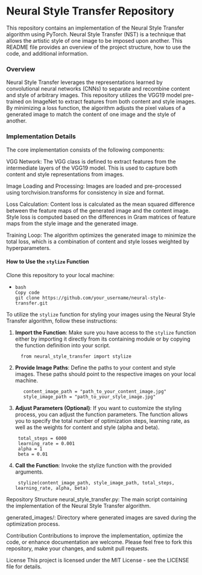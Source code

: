 # Neural Style Transfer Repository
This repository contains an implementation of the Neural Style Transfer algorithm using PyTorch. Neural Style Transfer (NST) is a technique that allows the artistic style of one image to be imposed upon another. This README file provides an overview of the project structure, how to use the code, and additional information.

### Overview
Neural Style Transfer leverages the representations learned by convolutional neural networks (CNNs) to separate and recombine content and style of arbitrary images. This repository utilizes the VGG19 model pre-trained on ImageNet to extract features from both content and style images. By minimizing a loss function, the algorithm adjusts the pixel values of a generated image to match the content of one image and the style of another.

### Implementation Details
The core implementation consists of the following components:

VGG Network: The VGG class is defined to extract features from the intermediate layers of the VGG19 model. This is used to capture both content and style representations from images.

Image Loading and Processing: Images are loaded and pre-processed using torchvision.transforms for consistency in size and format.

Loss Calculation: Content loss is calculated as the mean squared difference between the feature maps of the generated image and the content image. Style loss is computed based on the differences in Gram matrices of feature maps from the style image and the generated image.

Training Loop: The algorithm optimizes the generated image to minimize the total loss, which is a combination of content and style losses weighted by hyperparameters.
#### How to Use the `stylize` Function

Clone this repository to your local machine:

-     bash
      Copy code
      git clone https://github.com/your_username/neural-style-transfer.git

To utilize the `stylize` function for styling your images using the Neural Style Transfer algorithm, follow these instructions:

1. **Import the Function**:
   Make sure you have access to the `stylize` function either by importing it directly from its containing module or by copying the function definition into your script.

       
         from neural_style_transfer import stylize
2. **Provide Image Paths**:
Define the paths to your content and style images. These paths should point to the respective images on your local machine.


          content_image_path = "path_to_your_content_image.jpg"
          style_image_path = "path_to_your_style_image.jpg"

3. **Adjust Parameters (Optional)**:
If you want to customize the styling process, you can adjust the function parameters. The function allows you to specify the total number of optimization steps, learning rate, as well as the weights for content and style (alpha and beta).


        total_steps = 6000
        learning_rate = 0.001
        alpha = 1
        beta = 0.01

4. **Call the Function**:
Invoke the stylize function with the provided arguments.


        stylize(content_image_path, style_image_path, total_steps, learning_rate, alpha, beta)



Repository Structure
neural_style_transfer.py: The main script containing the implementation of the Neural Style Transfer algorithm.

generated_images/: Directory where generated images are saved during the optimization process.

Contribution
Contributions to improve the implementation, optimize the code, or enhance documentation are welcome. Please feel free to fork this repository, make your changes, and submit pull requests.

License
This project is licensed under the MIT License - see the LICENSE file for details.
